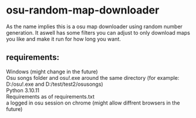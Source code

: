 # osu-random-map-downloader  
As the name implies this is a osu map downloader using random number generation. It aswell has some filters you can adjust to only download maps you like and make it run for how  long you want.  

## requirements:  
Windows (might change in the future)  
Osu songs folder and osu!.exe around the same directory (for example: D:/osu!.exe and D:/test/test2/osusongs)  
Python 3.10.11  
Requirements as of requirements.txt  
a logged in osu session on chrome (might allow diffrent browsers in the future)  
